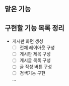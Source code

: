 ## 맡은 기능


## 구현할 기능 목록 정리

- 게시판 화면 생성
  - [ ] 전체 레이아웃 구성
  - [ ] 게시판 제목 구성
  - [ ] 게시글 목록 구성
  - [ ] 글 작성 버튼 구성
  - [ ] 검색기능 구현

  ...

  